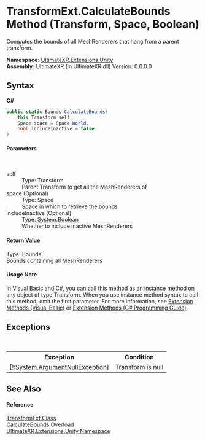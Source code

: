 # TransformExt.CalculateBounds Method (Transform, Space, Boolean)
 

Computes the bounds of all MeshRenderers that hang from a parent transform.

**Namespace:**&nbsp;<a href="N_UltimateXR_Extensions_Unity">UltimateXR.Extensions.Unity</a><br />**Assembly:**&nbsp;UltimateXR (in UltimateXR.dll) Version: 0.0.0.0

## Syntax

**C#**<br />
``` C#
public static Bounds CalculateBounds(
	this Transform self,
	Space space = Space.World,
	bool includeInactive = false
)
```


#### Parameters
&nbsp;<dl><dt>self</dt><dd>Type: Transform<br />Parent Transform to get all the MeshRenderers of</dd><dt>space (Optional)</dt><dd>Type: Space<br />Space in which to retrieve the bounds</dd><dt>includeInactive (Optional)</dt><dd>Type: <a href="https://docs.microsoft.com/dotnet/api/system.boolean" target="_blank" rel="noopener noreferrer">System.Boolean</a><br />Whether to include inactive MeshRenderers</dd></dl>

#### Return Value
Type: Bounds<br />Bounds containing all MeshRenderers

#### Usage Note
In Visual Basic and C#, you can call this method as an instance method on any object of type Transform. When you use instance method syntax to call this method, omit the first parameter. For more information, see <a href="https://docs.microsoft.com/dotnet/visual-basic/programming-guide/language-features/procedures/extension-methods" target="_blank" rel="noopener noreferrer">Extension Methods (Visual Basic)</a> or <a href="https://docs.microsoft.com/dotnet/csharp/programming-guide/classes-and-structs/extension-methods" target="_blank" rel="noopener noreferrer">Extension Methods (C# Programming Guide)</a>.

## Exceptions
&nbsp;<table><tr><th>Exception</th><th>Condition</th></tr><tr><td><a href="https://docs.microsoft.com/dotnet/api/system.argumentnullexception" target="_blank" rel="noopener noreferrer">[!:System.ArgumentNullException]</a></td><td>Transform is null</td></tr></table>

## See Also


#### Reference
<a href="T_UltimateXR_Extensions_Unity_TransformExt">TransformExt Class</a><br /><a href="Overload_UltimateXR_Extensions_Unity_TransformExt_CalculateBounds">CalculateBounds Overload</a><br /><a href="N_UltimateXR_Extensions_Unity">UltimateXR.Extensions.Unity Namespace</a><br />